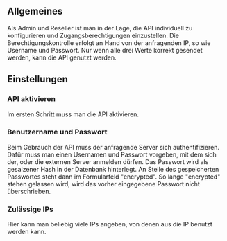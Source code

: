 ## Allgemeines

Als Admin und Reseller ist man in der Lage, die API individuell zu konfigurieren und Zugangsberechtigungen einzustellen. Die Berechtigungskontrolle erfolgt an Hand von der anfragenden IP, so wie Username und Passwort. Nur wenn alle drei Werte korrekt gesendet werden, kann die API genutzt werden.

## Einstellungen

### API aktivieren

Im ersten Schritt muss man die API aktivieren.

### Benutzername und Passwort

Beim Gebrauch der API muss der anfragende Server sich authentifizieren. Dafür muss man einen Usernamen und Passwort vorgeben, mit dem sich der, oder die externen Server anmelden dürfen. Das Passwort wird als gesalzener Hash in der Datenbank hinterlegt. An Stelle des gespeicherten Passwortes steht dann im Formularfeld "encrypted". So lange "encrypted" stehen gelassen wird, wird das vorher eingegebene Passwort nicht überschrieben.

### Zulässige IPs

Hier kann man beliebig viele IPs angeben, von denen aus die IP benutzt werden kann.
